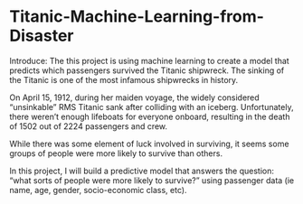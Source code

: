 # Titanic-Machine-Learning-from-Disaster
Introduce:
The this project is using machine learning to create a model that predicts which passengers survived the Titanic shipwreck.
The sinking of the Titanic is one of the most infamous shipwrecks in history.

On April 15, 1912, during her maiden voyage, the widely considered “unsinkable” RMS Titanic sank after colliding with an iceberg. Unfortunately, there weren’t enough lifeboats for everyone onboard, resulting in the death of 1502 out of 2224 passengers and crew.

While there was some element of luck involved in surviving, it seems some groups of people were more likely to survive than others.

In this project, I will build a predictive model that answers the question: “what sorts of people were more likely to survive?” using passenger data (ie name, age, gender, socio-economic class, etc).
